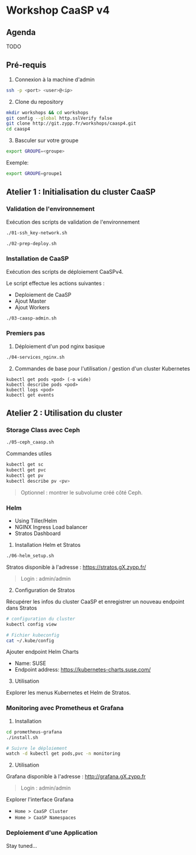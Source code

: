 # Workshop CaaSP v4

## Agenda

TODO

## Pré-requis

1. Connexion à la machine d'admin

```bash
ssh -p <port> <user>@<ip>
```

2. Clone du repository

```bash
mkdir workshops && cd workshops
git config --global http.sslVerify false
git clone http://git.zypp.fr/workshops/caasp4.git
cd caasp4
```

3. Basculer sur votre groupe

```bash
export GROUPE=<groupe>
```

Exemple:

```bash
export GROUPE=groupe1
```

## Atelier 1 : Initialisation du cluster CaaSP

### Validation de l'environnement

Exécution des scripts de validation de l'environnement

```bash
./01-ssh_key-network.sh
```

```bash
./02-prep-deploy.sh
```

### Installation de CaaSP

Exécution des scripts de déploiement CaaSPv4.

Le script effectue les actions suivantes :

- Deploiement de CaaSP
- Ajout Master
- Ajout Workers

```bash
./03-caasp-admin.sh
```

### Premiers pas

1. Déploiement d'un pod nginx basique

```bash
./04-services_nginx.sh
```

2. Commandes de base pour l'utilisation / gestion d'un cluster Kubernetes

```
kubectl get pods <pod> (-o wide)
kubectl describe pods <pod>
kubectl logs <pod>
kubectl get events
```

## Atelier 2 : Utilisation du cluster

### Storage Class avec Ceph

```bash
./05-ceph_caasp.sh
```

Commandes utiles

```bash
kubectl get sc
kubectl get pvc
kubectl get pv
kubectl describe pv <pv>
```

> Optionnel : montrer le subvolume créé côté Ceph.

### Helm

- Using Tiller/Helm
- NGINX Ingress Load balancer
- Stratos Dashboard

1. Installation Helm et Stratos

```bash
./06-helm_setup.sh
```

Stratos disponible à l'adresse : https://stratos.gX.zypp.fr/
> Login : admin/admin

2. Configuration de Stratos

Récupérer les infos du cluster CaaSP et enregistrer un nouveau endpoint dans Stratos

```bash
# configuration du cluster
kubectl config view

# Fichier kubeconfig
cat ~/.kube/config
```

Ajouter endpoint Helm Charts

- Name: SUSE
- Endpoint address: https://kubernetes-charts.suse.com/

3. Utilisation

Explorer les menus Kubernetes et Helm de Stratos.

### Monitoring avec Prometheus et Grafana

1. Installation

```bash
cd prometheus-grafana
./install.sh

# Suivre le déploiement
watch -d kubectl get pods,pvc -n monitoring
```

2. Utilisation

Grafana disponible à l'adresse : http://grafana.gX.zypp.fr
> Login : admin/admin

Explorer l'interface Grafana

- `Home > CaaSP Cluster`
- `Home > CaaSP Namespaces`

### Deploiement d'une Application

Stay tuned...

